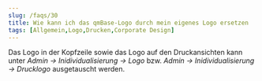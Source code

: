 ```yaml
---
slug: /faqs/30
title: Wie kann ich das qmBase-Logo durch mein eigenes Logo ersetzen
tags: [Allgemein,Logo,Drucken,Corporate Design]
---
```

Das Logo in der Kopfzeile sowie das Logo auf den Druckansichten kann unter *Admin -> Inidividualisierung -> Logo* bzw. *Admin -> Inidividualisierung -> Drucklogo* ausgetauscht werden. 